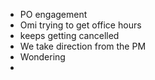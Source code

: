 - PO engagement
- Omi trying to get office hours
- keeps getting cancelled
- We take direction from the PM
- Wondering
-